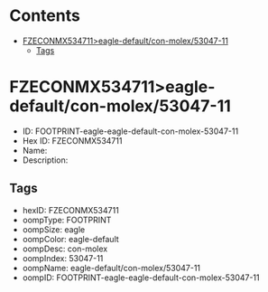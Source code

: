 



Contents
========

* [FZECONMX534711>eagle-default/con-molex/53047-11](#fzeconmx534711eagle-defaultcon-molex53047-11)
	* [Tags](#tags)

# FZECONMX534711>eagle-default/con-molex/53047-11

- ID: FOOTPRINT-eagle-eagle-default-con-molex-53047-11
- Hex ID: FZECONMX534711
- Name: 
- Description: 

## Tags

- hexID: FZECONMX534711
- oompType: FOOTPRINT
- oompSize: eagle
- oompColor: eagle-default
- oompDesc: con-molex
- oompIndex: 53047-11
- oompName: eagle-default/con-molex/53047-11
- oompID: FOOTPRINT-eagle-eagle-default-con-molex-53047-11
